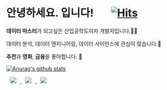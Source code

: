 # 안녕하세요. 입니다! &nbsp;&nbsp;&nbsp;&nbsp;&nbsp; [![Hits](https://hits.seeyoufarm.com/api/count/incr/badge.svg?url=https%3A%2F%2Fgithub.com%2FLoveDH&count_bg=%2379C83D&title_bg=%23555555&icon=&icon_color=%23E7E7E7&title=hits&edge_flat=false)](https://hits.seeyoufarm.com)  



 **데이터 마스터**가 되고싶은 산업공학도이자 개발자입니다.👨‍💻  

 데이터 분석, 데이터 엔지니어링, 데이터 사이언스에 관심이 많습니다.👾  

 **추천**과 **영화**, **금융**을 좋아합니다. 🐢<br>
  
  
[![Anurag's github stats](https://github-readme-stats.vercel.app/api?username=LoveDH&theme=tokyonight)](https://github.com/anuraghazra/github-readme-stats)


<a href="mailto:dhyeok1996@gmail.com">
    <img 
        src="https://img.shields.io/badge/Gmail-D14836?style=flat&logo=gmail&logoColor=white"
        style="height : auto; margin-left : 10px; margin-right : 10px;"/>
</a>
<a href="https://lovedh.tistory.com/notice/4">
    <img 
        src="http://img.shields.io/badge/-Tech%20Blog-655ced?style=flat&logo=github&link=https://lovedh.tistory.com/"
        style="height : auto; margin-left : 10px; margin-right : 10px;"/>
</a>
<a href="https://www.instagram.com/dodo_dongzzang/">
    <img 
        src="http://img.shields.io/badge/-Instagram-black?style=flat&logo=Instagram&link=https://www.instagram.com/dodo_dongzzang/"
        style="height : auto; margin-left : 10px; margin-right : 10px;"/>
</a> 
